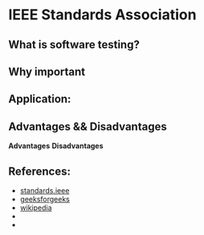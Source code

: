 # IEEE Standards Association
## What is software testing?
## Why important
## Application:

## Advantages && Disadvantages

**Advantages**
**Disadvantages**
## References:
- [standards.ieee](https://standards.ieee.org/)
- [geeksforgeeks](https://www.geeksforgeeks.org/ieee-full-form/)
- [wikipedia](https://en.wikipedia.org/wiki/IEEE_Standards_Association)
- []()
- []()